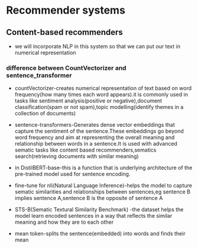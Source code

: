 # Recommender systems
## Content-based recommenders
* we will incorporate NLP in this system so that we can put our text in numerical representation
### difference between CountVectorizer and sentence_transformer

* countVectorizer-creates numerical representation of text based on word frequency(how many times each word appears).it is commonly used in tasks like sentiment analysis(positive or negative),document classification(spam or not spam),topic modelling(identify themes in a collection of documents)

* sentence-transformers-Generates dense vector embeddings that capture the sentiment of the sentence.These embeddings go beyond word frequency and aim at represrenting the overall meaning and relationship between words in a sentence.It is used with advanced sematic tasks like content based recommenders,sematics search(retrieving documents with similar meaning)

*  in DistilBERT-base-this is a function that is underlying architecture of the pre-trained model used for sentence encoding.

* fine-tune for nli(Natural Language Inference)-helps the model to capture sematic similarities and relationships between sentences,eg sentence B implies sentence A,sentence B is the opposite of sentence A

* STS-B(Sematic Textural Similarity Benchmark) -the dataset helps the model learn encoded sentences in a way that reflects the similar meaning and how they are to each other

* mean token-splits the sentence(embedded) into words and finds their mean